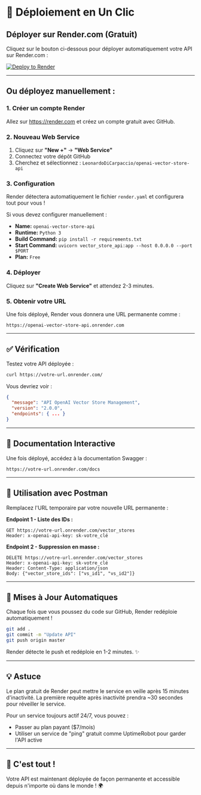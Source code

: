 # 🚀 Déploiement en Un Clic

## Déployer sur Render.com (Gratuit)

Cliquez sur le bouton ci-dessous pour déployer automatiquement votre API sur Render.com :

[![Deploy to Render](https://render.com/images/deploy-to-render-button.svg)](https://render.com/deploy?repo=https://github.com/LeonardoDiCarpaccio/openai-vector-store-api)

---

## Ou déployez manuellement :

### 1. Créer un compte Render

Allez sur https://render.com et créez un compte gratuit avec GitHub.

### 2. Nouveau Web Service

1. Cliquez sur **"New +"** → **"Web Service"**
2. Connectez votre dépôt GitHub
3. Cherchez et sélectionnez : `LeonardoDiCarpaccio/openai-vector-store-api`

### 3. Configuration

Render détectera automatiquement le fichier `render.yaml` et configurera tout pour vous !

Si vous devez configurer manuellement :

- **Name:** `openai-vector-store-api`
- **Runtime:** `Python 3`
- **Build Command:** `pip install -r requirements.txt`
- **Start Command:** `uvicorn vector_store_api:app --host 0.0.0.0 --port $PORT`
- **Plan:** `Free`

### 4. Déployer

Cliquez sur **"Create Web Service"** et attendez 2-3 minutes.

### 5. Obtenir votre URL

Une fois déployé, Render vous donnera une URL permanente comme :

```
https://openai-vector-store-api.onrender.com
```

---

## ✅ Vérification

Testez votre API déployée :

```bash
curl https://votre-url.onrender.com/
```

Vous devriez voir :

```json
{
  "message": "API OpenAI Vector Store Management",
  "version": "2.0.0",
  "endpoints": { ... }
}
```

---

## 📖 Documentation Interactive

Une fois déployé, accédez à la documentation Swagger :

```
https://votre-url.onrender.com/docs
```

---

## 🎯 Utilisation avec Postman

Remplacez l'URL temporaire par votre nouvelle URL permanente :

**Endpoint 1 - Liste des IDs :**
```
GET https://votre-url.onrender.com/vector_stores
Header: x-openai-api-key: sk-votre_clé
```

**Endpoint 2 - Suppression en masse :**
```
DELETE https://votre-url.onrender.com/vector_stores
Header: x-openai-api-key: sk-votre_clé
Header: Content-Type: application/json
Body: {"vector_store_ids": ["vs_id1", "vs_id2"]}
```

---

## 🔄 Mises à Jour Automatiques

Chaque fois que vous poussez du code sur GitHub, Render redéploie automatiquement !

```bash
git add .
git commit -m "Update API"
git push origin master
```

Render détecte le push et redéploie en 1-2 minutes. ✨

---

## 💡 Astuce

Le plan gratuit de Render peut mettre le service en veille après 15 minutes d'inactivité. La première requête après inactivité prendra ~30 secondes pour réveiller le service.

Pour un service toujours actif 24/7, vous pouvez :
- Passer au plan payant ($7/mois)
- Utiliser un service de "ping" gratuit comme UptimeRobot pour garder l'API active

---

## 🎉 C'est tout !

Votre API est maintenant déployée de façon permanente et accessible depuis n'importe où dans le monde ! 🌍

